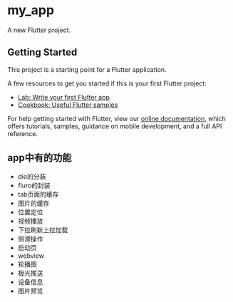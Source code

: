 # my_app

A new Flutter project.

## Getting Started

This project is a starting point for a Flutter application.

A few resources to get you started if this is your first Flutter project:

- [Lab: Write your first Flutter app](https://flutter.dev/docs/get-started/codelab)
- [Cookbook: Useful Flutter samples](https://flutter.dev/docs/cookbook)

For help getting started with Flutter, view our
[online documentation](https://flutter.dev/docs), which offers tutorials,
samples, guidance on mobile development, and a full API reference.

## app中有的功能
* dio的分装
* fluro的封装
* tab页面的缓存
* 图片的缓存
* 位置定位
* 视频播放
* 下拉刷新上拉加载
* 侧滑操作
* 启动页
* webview
* 轮播图
* 极光推送
* 设备信息
* 图片预览
